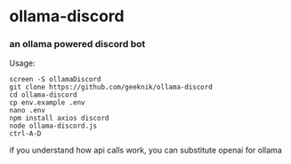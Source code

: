 # ollama-discord
### an ollama powered discord bot

Usage:
```
screen -S ollamaDiscord
git clone https://github.com/geeknik/ollama-discord
cd ollama-discord
cp env.example .env
nano .env
npm install axios discord
node ollama-discord.js
ctrl-A-D
```
if you understand how api calls work, you can substitute openai for ollama
